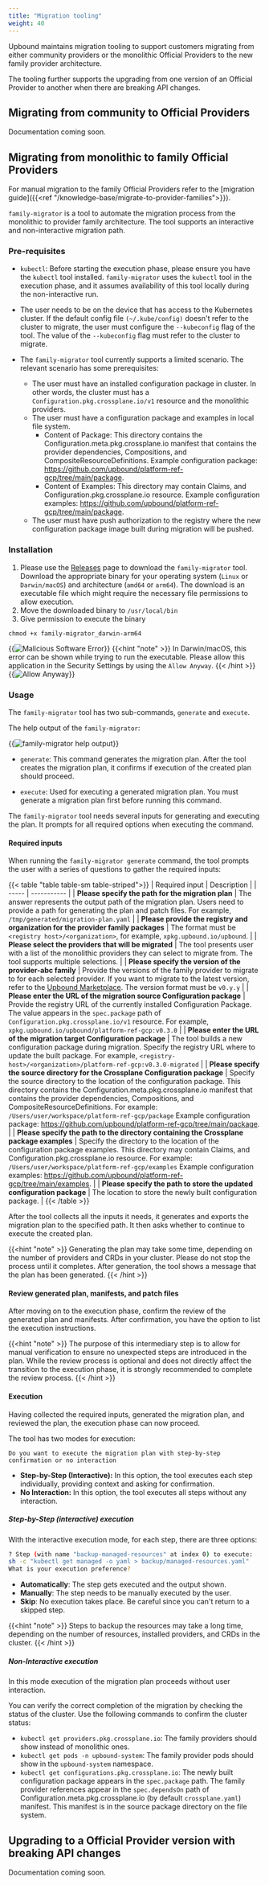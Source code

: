 ```yaml
---
title: "Migration tooling"
weight: 40
---
```


Upbound maintains migration tooling to support customers migrating from either
community providers or the monolithic Official Providers to the new family
provider architecture.

The tooling further supports the upgrading from one version of an Official
Provider to another when there are breaking API changes.

## Migrating from community to Official Providers

Documentation coming soon.

## Migrating from monolithic to family Official Providers

For manual migration to the family Official Providers refer to the
[migration guide]({{<ref "/knowledge-base/migrate-to-provider-families">}}).

`family-migrator` is a tool to automate the migration process from the
monolithic to provider family architecture. The tool supports an interactive and
non-interactive migration path.

### Pre-requisites

- `kubectl`: Before starting the execution phase, please ensure you have the
`kubectl` tool installed. `family-migrator` uses the `kubectl` tool in the
execution phase, and it assumes availability of this tool locally during the
non-interactive run.

- The user needs to be on the device that has access to the Kubernetes cluster.
If the default config file `(~/.kube/config)` doesn't refer to the cluster to
migrate, the user must configure the `--kubeconfig` flag of the tool. The value
of the `--kubeconfig` flag must refer to the cluster to migrate.

- The `family-migrator` tool currently supports a limited scenario. The relevant
scenario has some prerequisites:
  - The user must have an installed configuration package in cluster. In other
  words, the cluster must has a `Configuration.pkg.crossplane.io/v1` resource
  and the monolithic providers.
  - The user must have a configuration package and examples in local file
  system.
    - Content of Package: This directory contains the
    Configuration.meta.pkg.crossplane.io manifest that contains the provider
    dependencies, Compositions, and CompositeResourceDefinitions. Example
    configuration package:
    https://github.com/upbound/platform-ref-gcp/tree/main/package.
    - Content of Examples: This directory may contain Claims, and
    Configuration.pkg.crossplane.io resource. Example configuration examples:
    https://github.com/upbound/platform-ref-gcp/tree/main/package.
  - The user must have push authorization to the registry where the new
  configuration package image built during migration will be pushed.

### Installation

1. Please use the [Releases] page to download the `family-migrator` tool. Download
the appropriate binary for your operating system (`Linux` or `Darwin/macOS`) and
architecture (`amd64` or `arm64`). The download is an executable file
which might require the necessary file permissions to allow execution.
2. Move the downloaded binary to `/usr/local/bin`
3. Give permission to execute the binary
```shell
chmod +x family-migrator_darwin-arm64
```


{{<img src="providers/images/malicious-software.jpeg" alt="Malicious Software Error" size="medium" lightbox="true">}}
{{<hint "note" >}}
In Darwin/macOS, this error can be shown while trying to run the executable.
Please allow this application in the Security Settings by using the
`Allow Anyway`.
{{< /hint >}}
{{<img src="providers/images/allow-anyway.jpeg" alt="Allow Anyway" size="medium" lightbox="true">}}


### Usage

The `family-migrator` tool has two sub-commands, `generate` and `execute`.

The help output of the `family-migrator`:

{{<img src="providers/images/family-migrator-help.jpeg" alt="family-migrator help output" size="small" lightbox="true">}}

- `generate`: This command generates the migration plan. After the tool creates
the migration plan, it confirms if execution of the created plan should proceed.

- `execute`: Used for executing a generated migration plan. You must generate a
migration plan first before running this command.

The `family-migrator` tool needs several inputs for generating and executing the
plan. It prompts for all required options when executing the command.

#### Required inputs

When running the `family-migrator generate` command, the tool prompts the
user with a series of questions to gather the required inputs:

{{< table "table table-sm table-striped">}}
| Required input | Description |
| ----- | ----------- |
| **Please specify the path for the migration plan** | The answer represents the output path of the migration plan. Users need to provide a path for generating the plan and patch files. For example, `/tmp/generated/migration-plan.yaml` |
| **Please provide the registry and organization for the provider family packages** | The format must be `<registry host>/<organization>`, for example, `xpkg.upbound.io/upbound`. |
| **Please select the providers that will be migrated** | The tool presents user with a list of the monolithic providers they can select to migrate from. The tool supports multiple selections. |
| **Please specify the version of the provider-abc family** | Provide the versions of the family provider to migrate to for each selected provider. If you want to migrate to the latest version, refer to the [Upbound Marketplace](https://marketplace.upbound.io). The version format must be `v0.y.y` |
| **Please enter the URL of the migration source Configuration package** | Provide the registry URL of the currently installed Configuration Package. The value appears in the `spec.package` path of `Configuration.pkg.crossplane.io/v1` resource. For example, `xpkg.upbound.io/upbound/platform-ref-gcp:v0.3.0` |
| **Please enter the URL of the migration target Configuration package** | The tool builds a new configuration package during migration. Specify the registry URL where to update the built package. For example, `<registry-host>/<organization>/platform-ref-gcp:v0.3.0-migrated` |
| **Please specify the source directory for the Crossplane Configuration package** | Specify the source directory to the location of the configuration package. This directory contains the Configuration.meta.pkg.crossplane.io manifest that contains the provider dependencies, Compositions, and CompositeResourceDefinitions. For example: `/Users/user/workspace/platform-ref-gcp/package` Example configuration package: https://github.com/upbound/platform-ref-gcp/tree/main/package. |
| **Please specify the path to the directory containing the Crossplane package examples** | Specify the directory to the location of the configuration package examples. This directory may contain Claims, and Configuration.pkg.crossplane.io resource. For example: `/Users/user/workspace/platform-ref-gcp/examples` Example configuration examples: https://github.com/upbound/platform-ref-gcp/tree/main/examples. |
| **Please specify the path to store the updated configuration package** | The location to store the newly built configuration package. |
{{< /table >}}

After the tool collects all the inputs it needs, it generates and exports the
migration plan to the specified path. It then asks whether to continue to
execute the created plan.

{{<hint "note" >}}
Generating the plan may take some time, depending on the number of providers and
CRDs in your cluster. Please do not stop the process until it completes. After
generation, the tool shows a message that the plan has been generated.
{{< /hint >}}

#### Review generated plan, manifests, and patch files

After moving on to the execution phase, confirm the review of the generated
plan and manifests. After confirmation, you have the
option to list the execution instructions.

{{<hint "note" >}}
The purpose of this intermediary step is to allow for manual verification to ensure
no unexpected steps are introduced in the plan. While the review process is optional
and does not directly affect the transition to the execution phase, it is strongly
recommended to complete the review process.
{{< /hint >}}

#### Execution

Having collected the required inputs, generated the migration plan, and reviewed the plan,
the execution phase can now proceed.

The tool has two modes for execution:

`Do you want to execute the migration plan with step-by-step confirmation or
no interaction`

- **Step-by-Step (Interactive):** In this option, the tool executes each step
individually, providing context and asking for confirmation.
- **No Interaction:** In this option, the tool executes all steps without any
interaction.

##### Step-by-Step (interactive) execution

With the interactive execution mode, for each step, there are three options:

```bash
? Step (with name "backup-managed-resources" at index 0) to execute:
sh -c "kubectl get managed -o yaml > backup/managed-resources.yaml"
What is your execution preference?
```

- **Automatically**: The step gets executed and the output shown.
- **Manually**: The step needs to be manually executed by the user.
- **Skip**: No execution takes place. Be careful since you can't return
to a skipped step.

{{<hint "note" >}}
Steps to backup the resources may take a long time, depending on the number of
resources, installed providers, and CRDs in the cluster.
{{< /hint >}}

##### Non-Interactive execution

In this mode execution of the migration plan proceeds without user interaction.

You can verify the correct completion of the migration by checking
the status of the cluster. Use the following commands to confirm the cluster
status:

- `kubectl get providers.pkg.crossplane.io`: The family
providers should show instead of monolithic ones.
- `kubectl get pods -n upbound-system`: The family
provider pods should show in the `upbound-system` namespace.
- `kubectl get configurations.pkg.crossplane.io`: The newly built configuration
package appears in the `spec.package` path. The family provider references
appear in the `spec.dependsOn` path of Configuration.meta.pkg.crossplane.io
(by default `crossplane.yaml`) manifest. This manifest is in the source package
directory on the file system.

## Upgrading to a Official Provider version with breaking API changes

Documentation coming soon.

[Releases]: https://github.com/upbound/extensions-migration/releases
